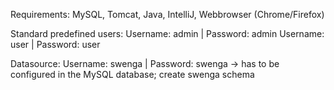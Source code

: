 Requirements: MySQL, Tomcat, Java, IntelliJ, Webbrowser (Chrome/Firefox)

Standard predefined users:
Username: admin | Password: admin
Username: user | Password: user

Datasource:
Username: swenga | Password: swenga
-> has to be configured in the MySQL database; create swenga schema